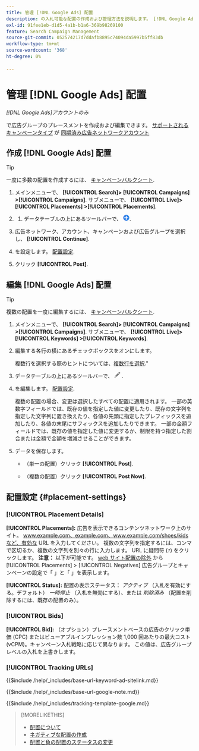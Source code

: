 ```yaml
---
title: 管理 [!DNL Google Ads] 配置
description: の入札可能な配置の作成および管理方法を説明します。 [!DNL Google Ads] 広告グループ。
exl-id: 91fee1eb-d1d5-4a1b-b1a6-369b98269100
feature: Search Campaign Management
source-git-commit: 052574217d7ddafb8895c74094da5997b5ff83db
workflow-type: tm+mt
source-wordcount: '368'
ht-degree: 0%

---
```


# 管理 [!DNL Google Ads] 配置

*[!DNL Google Ads]アカウントのみ*

で広告グループのプレースメントを作成および編集できます。 [サポートされるキャンペーンタイプ](/help/search-social-commerce/introduction/supported-inventory.md) が [同期済み広告ネットワークアカウント](/help/search-social-commerce/campaign-management/accounts/ad-network-account-about.md)

## 作成 [!DNL Google Ads] 配置

>[!TIP]
>
>一度に多数の配置を作成するには、 [キャンペーンバルクシート](/help/search-social-commerce/campaign-management/bulksheets/bulksheet-about.md).

1. メインメニューで、 **[!UICONTROL Search]> [!UICONTROL Campaigns] >[!UICONTROL Campaigns]**. サブメニューで、 **[!UICONTROL Live]> [!UICONTROL Placements] >[!UICONTROL Placements]**.

1. 
   1. データテーブルの上にあるツールバーで、 ![作成](/help/search-social-commerce/assets/add.png "作成").

1. 広告ネットワーク、アカウント、キャンペーンおよび広告グループを選択し、 **[!UICONTROL Continue]**.

1. を設定します。 [配置設定](#placement-settings).

1. クリック **[!UICONTROL Post]**.

## 編集 [!DNL Google Ads] 配置

>[!TIP]
>
>複数の配置を一度に編集するには、 [キャンペーンバルクシート](/help/search-social-commerce/campaign-management/bulksheets/bulksheet-about.md).

1. メインメニューで、 **[!UICONTROL Search]> [!UICONTROL Campaigns] >[!UICONTROL Campaigns]**. サブメニューで、 **[!UICONTROL Live]> [!UICONTROL Keywords] >[!UICONTROL Keywords]**.

1. 編集する各行の横にあるチェックボックスをオンにします。

   複数行を選択する際のヒントについては、[複数行を選択](/help/search-social-commerce/common-tasks/navigation-editing-selection/multiple-rows-select.md).&quot;

1. データテーブルの上にあるツールバーで、 ![編集](/help/search-social-commerce/assets/edit.png "編集") .

1. を編集します。 [配置設定](#placement-settings).

   複数の配置の場合、変更は選択したすべての配置に適用されます。 一部の英数字フィールドでは、既存の値を指定した値に変更したり、既存の文字列を指定した文字列に置き換えたり、各値の先頭に指定したプレフィックスを追加したり、各値の末尾にサフィックスを追加したりできます。 一部の金額フィールドでは、既存の値を指定した値に変更するか、制限を持つ指定した割合または金額で金額を増減させることができます。

1. データを保存します。

   * （単一の配置）クリック **[!UICONTROL Post]**.

   * （複数の配置）クリック **[!UICONTROL Post Now]**.

## 配置設定 {#placement-settings}

### [!UICONTROL Placement Details]

**[!UICONTROL Placements]:** 広告を表示できるコンテンツネットワーク上のサイト。 www.example.com、example.com、www.example.com/shoes/kidsなど、有効な URL を入力してください。 複数の文字列を指定するには、コンマで区切るか、複数の文字列を別々の行に入力します。 URL に疑問符 (`?`) をクリックします。 **注意：** 以下が可能です。 [web サイト配置の除外](placement-negative-create.md) から [!UICONTROL Placements] > [!UICONTROL Negatives] 広告グループとキャンペーンの設定で「 」と「 」を表示します。

**[!UICONTROL Status]:** 配置の表示ステータス： *アクティブ* （入札を有効にする。デフォルト） *一時停止* （入札を無効にする）、または *削除済み* （配置を削除するには、既存の配置のみ）。

### [!UICONTROL Bids]

**[!UICONTROL Bid]:** （オプション）プレースメントベースの広告のクリック単価 (CPC) またはビューアブルインプレッション数 1,000 回あたりの最大コスト (vCPM)。キャンペーン入札戦略に応じて異なります。 この値は、広告グループレベルの入札を上書きします。

<!-- If the placement is in a standard optimized portfolio, then the specified bid is applied for one day. Afterward, the optimization capability places bids according to its own calculations. -->

### [!UICONTROL Tracking URLs]

<!-- **[!UICONTROL Base URL]:** -->

{{$include /help/_includes/base-url-keyword-ad-sitelink.md}}

<!-- note -->

{{$include /help/_includes/base-url-google-note.md}}

<!-- **[!UICONTROL Tracking Template]:** -->

{{$include /help/_includes/tracking-template-google.md}}

>[!MORELIKETHIS]
>
>* [配置について](placement-about.md)
>* [ネガティブな配置の作成](placement-negative-create.md)
>* [配置と負の配置のステータスの変更](placement-status-edit.md)

